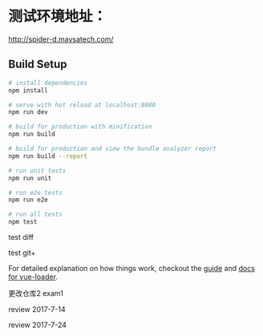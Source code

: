 # 测试环境地址：
http://spider-d.maysatech.com/

## Build Setup

``` bash
# install dependencies
npm install

# serve with hot reload at localhost:8080
npm run dev

# build for production with minification
npm run build

# build for production and view the bundle analyzer report
npm run build --report

# run unit tests
npm run unit

# run e2e tests
npm run e2e

# run all tests
npm test
```

test diff

test git+

For detailed explanation on how things work, checkout the [guide](http://vuejs-templates.github.io/webpack/) and [docs for vue-loader](http://vuejs.github.io/vue-loader).

更改仓库2
exam1

review 2017-7-14

review 2017-7-24

